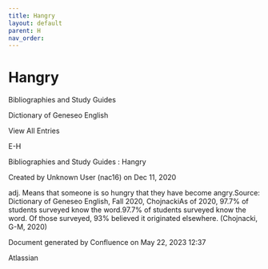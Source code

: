 ```yaml
---
title: Hangry
layout: default
parent: H
nav_order:
---
```


# Hangry

Bibliographies and Study Guides

Dictionary of Geneseo English

View All Entries

E-H

Bibliographies and Study Guides : Hangry

Created by  Unknown User (nac16) on Dec 11, 2020

adj. Means that someone is so hungry that they have become angry.Source: Dictionary of Geneseo English, Fall 2020, ChojnackiAs of 2020, 97.7% of students surveyed know the word.97.7% of students surveyed know the word. Of those surveyed, 93% believed it originated elsewhere. (Chojnacki, G-M, 2020)

Document generated by Confluence on May 22, 2023 12:37

Atlassian
